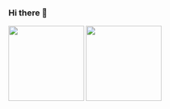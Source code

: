### Hi there 👋
<img height="150em" src="https://github-readme-stats.vercel.app/api?username=YuriGarciaRibeiro&show_icons=true&theme=dark&include_all_commits=true&count_private=true"/>

<img height="150em" src="https://github-readme-stats.vercel.app/api/top-langs/?username=maykeesa&layout=compact&langs_count=7&theme=dark"/>


<!--
**YuriGarciaRibeiro/YuriGarciaRibeiro** is a ✨ _special_ ✨ repository because its `README.md` (this file) appears on your GitHub profile.


